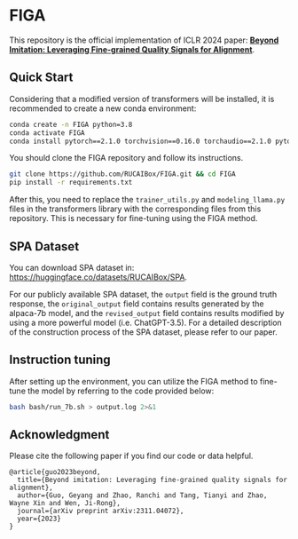 # FIGA
This repository is the official implementation of ICLR 2024 paper: **[Beyond Imitation: Leveraging Fine-grained Quality Signals for Alignment](https://arxiv.org/pdf/2311.04072.pdf)**. 


## Quick Start
Considering that a modified version of transformers will be installed, it is recommended to create a new conda environment:
```bash
conda create -n FIGA python=3.8
conda activate FIGA
conda install pytorch==2.1.0 torchvision==0.16.0 torchaudio==2.1.0 pytorch-cuda=12.1 -c pytorch -c nvidia
```
You should clone the FIGA repository and follow its instructions.
```bash
git clone https://github.com/RUCAIBox/FIGA.git && cd FIGA
pip install -r requirements.txt
```

After this, you need to replace the `trainer_utils.py` and `modeling_llama.py` files in the transformers library with the corresponding files from this repository. This is necessary for fine-tuning using the FIGA method.

## SPA Dataset

You can download SPA dataset in: https://huggingface.co/datasets/RUCAIBox/SPA.

For our publicly available SPA dataset, the `output` field is the ground truth response, the `original_output` field contains results generated by the alpaca-7b model, and the `revised_output` field contains results modified by using a more powerful model (i.e. ChatGPT-3.5). For a detailed description of the construction process of the SPA dataset, please refer to our paper.


## Instruction tuning
After setting up the environment, you can utilize the FIGA method to fine-tune the model by referring to the code provided below:

```bash
bash bash/run_7b.sh > output.log 2>&1
```

## Acknowledgment

Please cite the following paper if you find our code or data helpful.

```
@article{guo2023beyond,
  title={Beyond imitation: Leveraging fine-grained quality signals for alignment},
  author={Guo, Geyang and Zhao, Ranchi and Tang, Tianyi and Zhao, Wayne Xin and Wen, Ji-Rong},
  journal={arXiv preprint arXiv:2311.04072},
  year={2023}
}
```


